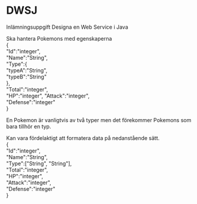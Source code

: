 # DWSJ
Inlämningsuppgift Designa en Web Service i Java


Ska hantera Pokemons med egenskaperna  
{  
   "Id":"integer",  
   "Name":"String",  
   "Type":{  
      "typeA":"String",  
      "typeB":"String"  
   },  
   "Total":"integer",  
   "HP":"integer",
   "Attack":"integer",  
   "Defense":"integer"  
}  

En Pokemon är vanligtvis av två typer men det förekommer Pokemons som bara tillhör en typ.

Kan vara fördelaktigt att formatera data på nedanstående sätt.  
{  
   "Id":"integer",  
   "Name":"String",  
   "Type":["String", "String"],  
   "Total":"integer",  
   "HP":"integer",  
   "Attack":"integer",  
   "Defense":"integer"  
}  
